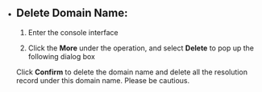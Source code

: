 - ## **Delete Domain Name:**

  1. Enter the console interface

  2. Click the **More** under the operation, and select **Delete** to pop up the following dialog box

  Click **Confirm** to delete the domain name and delete all the resolution record under this domain name. Please be cautious.

